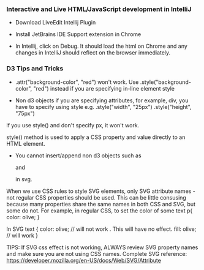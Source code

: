 


### Interactive and Live HTML/JavaScript development in IntelliJ

* Download LiveEdit Intellij Plugin
* Install JetBrains IDE Support extension in Chrome

* In Intellij, click on Debug. It should load the html on Chrome and any changes in
IntelliJ should reflect on the browser immediately.


### D3 Tips and Tricks

*   .attr("background-color", "red") won't work. Use .style("background-color", "red") instead
if you are specifying in-line element style

* Non d3 objects
if you are specifying attributes, for example, div, you have to specify using style
e.g.                       .style("width", "25px")
                           .style("height", "75px")

if you use style() and don't specify px, it won't work.

style() method is used to apply a CSS property and value directly to an HTML element.

*   You cannot insert/append non d3 objects such as <p> and <div> in svg.


When we use CSS rules to style SVG elements, only SVG attribute names - not regular CSS properties should be used.
This can be little consusing because many properties share the same names in both CSS
and SVG, but some do not. For example, in regular CSS, to set the color of some text
p{
 color: olive;
 }

In SVG
 text {
  color: olive; // will not work  . This will have no effect.
  fill: olive; // will work
 }

 TIPS: If SVG css effect is not working, ALWAYS review SVG property names and make sure
 you are not using CSS names.
 Complete SVG reference: https://developer.mozilla.org/en-US/docs/Web/SVG/Attribute



